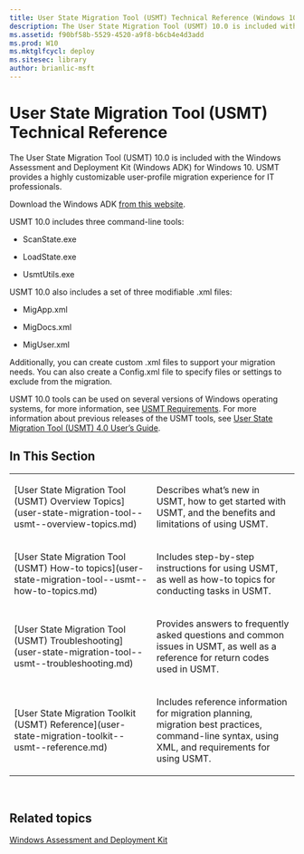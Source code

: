 ```yaml
---
title: User State Migration Tool (USMT) Technical Reference (Windows 10)
description: The User State Migration Tool (USMT) 10.0 is included with the Windows Assessment and Deployment Kit (Windows ADK) for Windows 10. USMT provides a highly customizable user-profile migration experience for IT professionals.
ms.assetid: f90bf58b-5529-4520-a9f8-b6cb4e4d3add
ms.prod: W10
ms.mktglfcycl: deploy
ms.sitesec: library
author: brianlic-msft
---
```


# User State Migration Tool (USMT) Technical Reference


The User State Migration Tool (USMT) 10.0 is included with the Windows Assessment and Deployment Kit (Windows ADK) for Windows 10. USMT provides a highly customizable user-profile migration experience for IT professionals.

Download the Windows ADK [from this website](http://go.microsoft.com/fwlink/p/?LinkID=526803).

USMT 10.0 includes three command-line tools:

-   ScanState.exe

-   LoadState.exe

-   UsmtUtils.exe

USMT 10.0 also includes a set of three modifiable .xml files:

-   MigApp.xml

-   MigDocs.xml

-   MigUser.xml

Additionally, you can create custom .xml files to support your migration needs. You can also create a Config.xml file to specify files or settings to exclude from the migration.

USMT 10.0 tools can be used on several versions of Windows operating systems, for more information, see [USMT Requirements](usmt-requirements-usmt-win7-usmt-win8.md). For more information about previous releases of the USMT tools, see [User State Migration Tool (USMT) 4.0 User’s Guide](http://go.microsoft.com/fwlink/p/?LinkId=246564).

## In This Section


<table>
<colgroup>
<col width="50%" />
<col width="50%" />
</colgroup>
<tbody>
<tr class="odd">
<td align="left"><p>[User State Migration Tool (USMT) Overview Topics](user-state-migration-tool--usmt--overview-topics.md)</p></td>
<td align="left"><p>Describes what’s new in USMT, how to get started with USMT, and the benefits and limitations of using USMT.</p></td>
</tr>
<tr class="even">
<td align="left"><p>[User State Migration Tool (USMT) How-to topics](user-state-migration-tool--usmt--how-to-topics.md)</p></td>
<td align="left"><p>Includes step-by-step instructions for using USMT, as well as how-to topics for conducting tasks in USMT.</p></td>
</tr>
<tr class="odd">
<td align="left"><p>[User State Migration Tool (USMT) Troubleshooting](user-state-migration-tool--usmt--troubleshooting.md)</p></td>
<td align="left"><p>Provides answers to frequently asked questions and common issues in USMT, as well as a reference for return codes used in USMT.</p></td>
</tr>
<tr class="even">
<td align="left"><p>[User State Migration Toolkit (USMT) Reference](user-state-migration-toolkit--usmt--reference.md)</p></td>
<td align="left"><p>Includes reference information for migration planning, migration best practices, command-line syntax, using XML, and requirements for using USMT.</p></td>
</tr>
</tbody>
</table>

 

## Related topics


[Windows Assessment and Deployment Kit](https://msdn.microsoft.com/library/windows/hardware/dn247001.aspx)

 

 





